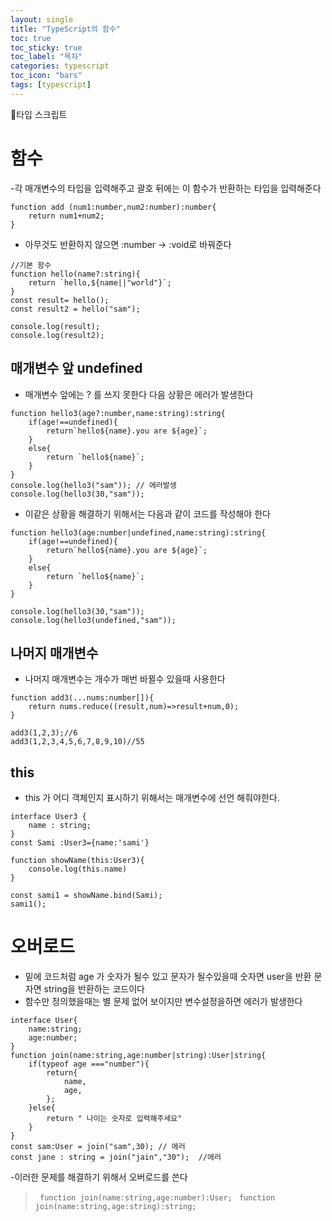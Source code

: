 ```yaml
---
layout: single
title: "TypeScript의 함수"
toc: true
toc_sticky: true
toc_label: "목차"
categories: typescript
toc_icon: "bars"
tags: [typescript]
---
```


📘타입 스크립트

# 함수

-각 매개변수의 타입을 입력해주고 괄호 뒤에는 이 함수가 반환하는 타입을 입력해준다
```
function add (num1:number,num2:number):number{ 
    return num1+num2;
}
```
- 아무것도 반환하지 않으면 :number -> :void로 바꿔준다

```
//기본 함수
function hello(name?:string){
    return `hello,${name||"world"}`;
}
const result= hello();
const result2 = hello("sam");

console.log(result);
console.log(result2);
```

## 매개변수 앞 undefined
- 매개변수 앞에는 ? 를 쓰지 못한다 다음 상황은 에러가 발생한다
```
function hello3(age?:number,name:string):string{
    if(age!==undefined){
        return`hello${name}.you are ${age}`;
    }
    else{
        return `hello${name}`;
    }
}
console.log(hello3("sam")); // 에러발생
console.log(hello3(30,"sam"));
```
- 이같은 상황을 해결하기 위해서는 다음과 같이 코드를 작성해야 한다
```
function hello3(age:number|undefined,name:string):string{
    if(age!==undefined){
        return`hello${name}.you are ${age}`;
    }
    else{
        return `hello${name}`;
    }
}

console.log(hello3(30,"sam"));
console.log(hello3(undefined,"sam"));
```
## 나머지 매개변수
- 나머지 매개변수는 개수가 매번 바뀔수 있을때 사용한다 
```
function add3(...nums:number[]){
    return nums.reduce((result,num)=>result+num,0);
}

add3(1,2,3);//6
add3(1,2,3,4,5,6,7,8,9,10)//55
```

## this
- this 가 어디 객체인지 표시하기 위해서는 매개변수에 선언 해줘야한다.
```
interface User3 {
    name : string;
}
const Sami :User3={name:'sami'}

function showName(this:User3){
    console.log(this.name)
}

const sami1 = showName.bind(Sami);
sami1();
```

# 오버로드
- 밑에 코드처럼 age 가 숫자가 될수 있고 문자가 될수있을때 숫자면 user을 반환 문자면 string을 반환하는 코드이다
- 함수만 정의했을때는 별 문제 없어 보이지만 변수설정을하면 에러가 발생한다
```
interface User{
    name:string;
    age:number;
}
function join(name:string,age:number|string):User|string{
    if(typeof age ==="number"){
        return{
            name,
            age,
        };
    }else{
        return " 나이는 숫자로 입력해주세요"
    }
}
const sam:User = join("sam",30); // 에러
const jane : string = join("jain","30");  //에러
```
-이러한 문제를 해결하기 위해서 오버로드를 쓴다

>``` function join(name:string,age:number):User;```
>``` function join(name:string,age:string):string;```